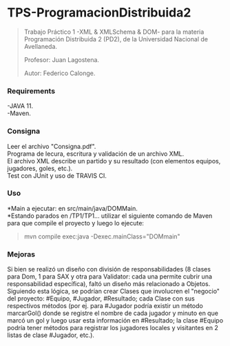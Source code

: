 # TPS-ProgramacionDistribuida2

>Trabajo Práctico 1 -XML & XMLSchema & DOM- para la materia Programación Distribuida 2 (PD2), de la Universidad Nacional de Avellaneda.
>
>Profesor: Juan Lagostena.
>
>Autor: Federico Calonge.

### Requirements
-JAVA 11.  
-Maven.  

### Consigna
Leer el archivo "Consigna.pdf".  
Programa de lecura, escritura y validación de un archivo XML.  
El archivo XML describe un partido y su resultado (con elementos equipos, jugadores, goles, etc.).  
Test con JUnit y uso de TRAVIS CI.  

### Uso
*Main a ejecutar: en src/main/java/DOMMain.  
*Estando parados en /TP1/TP1... utilizar el siguiente comando de Maven para que compile el proyecto y luego lo ejecute:   
>mvn compile exec:java -Dexec.mainClass="DOMmain"

### Mejoras
Si bien se realizó un diseño con división de responsabilidades (8 clases para Dom, 1 para SAX y otra para Validator: cada una permite cubrir una responsabilidad específica), faltó un diseño más relacionado a Objetos.  
Siguiendo esta lógica, se podrían crear Clases que involucren el "negocio" del proyecto: #Equipo, #Jugador, #Resultado; cada Clase con sus respectivos métodos (por ej. para #Jugador podría existir un método marcarGol() donde se registre el nombre de cada jugador y minuto en que marcó un gol y luego usar esta información en #Resultado; la clase #Equipo podría tener métodos para registrar los jugadores locales y visitantes en 2 listas de clase #Jugador, etc.). 


